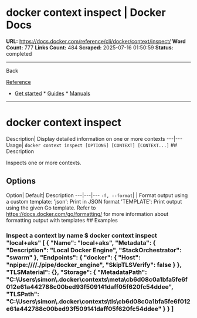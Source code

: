 # docker context inspect | Docker Docs

**URL:** https://docs.docker.com/reference/cli/docker/context/inspect/
**Word Count:** 777
**Links Count:** 484
**Scraped:** 2025-07-16 01:50:59
**Status:** completed

---

Back

[Reference](https://docs.docker.com/reference/)

  * [Get started](https://docs.docker.com/get-started/)   * [Guides](https://docs.docker.com/guides/)   * [Manuals](https://docs.docker.com/manuals/)

* * *

# docker context inspect

Description| Display detailed information on one or more contexts   ---|---   Usage| `docker context inspect [OPTIONS] [CONTEXT] [CONTEXT...]`      ## Description

Inspects one or more contexts.

## Options

Option| Default| Description   ---|---|---   `-f, --format`| | Format output using a custom template:   'json': Print in JSON format   'TEMPLATE': Print output using the given Go template.   Refer to <https://docs.docker.com/go/formatting/> for more information about formatting output with templates      ## Examples

### Inspect a context by name               $ docker context inspect "local+aks"          [       {         "Name": "local+aks",         "Metadata": {           "Description": "Local Docker Engine",           "StackOrchestrator": "swarm"         },         "Endpoints": {           "docker": {             "Host": "npipe:////./pipe/docker_engine",             "SkipTLSVerify": false           }         },         "TLSMaterial": {},         "Storage": {           "MetadataPath": "C:\\Users\\simon\\.docker\\contexts\\meta\\cb6d08c0a1bfa5fe6f012e61a442788c00bed93f509141daff05f620fc54ddee",           "TLSPath": "C:\\Users\\simon\\.docker\\contexts\\tls\\cb6d08c0a1bfa5fe6f012e61a442788c00bed93f509141daff05f620fc54ddee"         }       }     ]